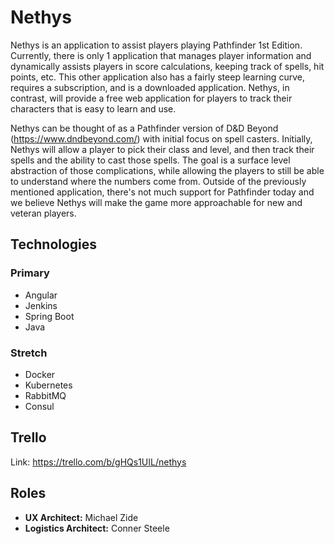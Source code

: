 # Nethys

Nethys is an application to assist players playing Pathfinder 1st Edition. Currently, there is only 1 application that manages player information and dynamically assists players in score calculations, keeping track of spells, hit points, etc. This other application also has a fairly steep learning curve, requires a subscription, and is a downloaded application. Nethys, in contrast, will provide a free web application for players to track their characters that is easy to learn and use.

Nethys can be thought of as a Pathfinder version of D&D Beyond (<https://www.dndbeyond.com/>) with initial focus on spell casters. Initially, Nethys will allow a player to pick their class and level, and then track their spells and the ability to cast those spells. The goal is a surface level abstraction of those complications, while allowing the players to still be able to understand where the numbers come from. Outside of the previously mentioned application, there's not much support for Pathfinder today and we believe Nethys will make the game more approachable for new and veteran players.

## Technologies

### Primary

- Angular
- Jenkins
- Spring Boot
- Java

### Stretch

- Docker
- Kubernetes
- RabbitMQ
- Consul

## Trello

Link: <https://trello.com/b/gHQs1UIL/nethys>

## Roles

- **UX Architect:** Michael Zide
- **Logistics Architect:** Conner Steele
